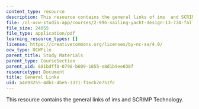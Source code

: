 ```yaml
---
content_type: resource
description: This resource contains the general links of ims  and SCRIMP Technology.
file: /ol-ocw-studio-app/courses/2-996-sailing-yacht-design-13-734-fall-2003/a4e932554db14be53371f1ecb7e751fc_links.pdf
file_size: 24055
file_type: application/pdf
learning_resource_types: []
license: https://creativecommons.org/licenses/by-nc-sa/4.0/
ocw_type: OCWFile
parent_title: Study Materials
parent_type: CourseSection
parent_uid: 881bdff8-0798-b609-1855-e8d1b9ee038f
resourcetype: Document
title: General Links
uid: a4e93255-4db1-4be5-3371-f1ecb7e751fc
---
```

This resource contains the general links of ims  and SCRIMP Technology.